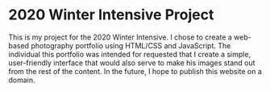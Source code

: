 # 2020 Winter Intensive Project 

This is my project for the 2020 Winter Intensive. I chose to create a web-based photography portfolio using HTML/CSS and JavaScript. The individual this portfolio was intended for requested that I create a simple, user-friendly interface that would also serve to make his images stand out from the rest of the content. In the future, I hope to publish this website on a domain.